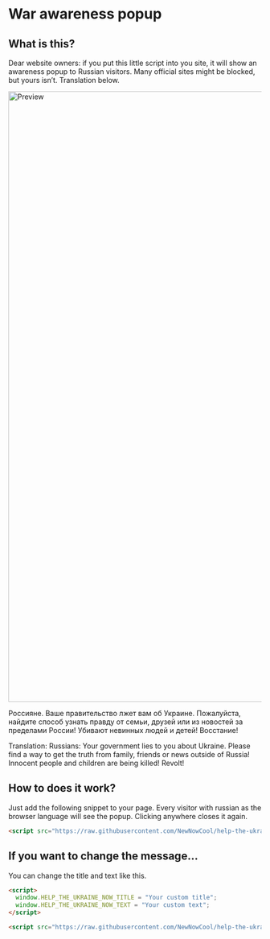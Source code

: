 # War awareness popup

## What is this?

Dear website owners: if you put this little script into you site, it will show an awareness popup to Russian visitors. Many official sites might be blocked, but yours isn’t. Translation below. 

<img width="1214" alt="Preview" src="https://user-images.githubusercontent.com/100711150/156415798-2719533a-cc78-48f2-9fea-c71903fad31c.png">

Россияне. Ваше правительство лжет вам об Украине. Пожалуйста, найдите способ узнать правду от семьи, друзей или из новостей за пределами России! Убивают невинных людей и детей! Восстание!

Translation:
Russians: Your government lies to you about Ukraine. Please find a way to get the truth from family, friends or news outside of Russia! Innocent people and children are being killed! Revolt!


## How to does it work?

Just add the following snippet to your page. Every visitor with russian as the browser language will see the popup. Clicking anywhere closes it again. 

```html
<script src="https://raw.githubusercontent.com/NewNowCool/help-the-ukraine-now/main/helptheukrainenow.js"></script>
```

## If you want to change the message...

You can change the title and text like this.

```html
<script>
  window.HELP_THE_UKRAINE_NOW_TITLE = "Your custom title";
  window.HELP_THE_UKRAINE_NOW_TEXT = "Your custom text";
</script>

<script src="https://raw.githubusercontent.com/NewNowCool/help-the-ukraine-now/main/helptheukrainenow.js"></script>
```
